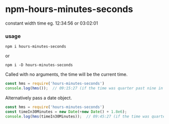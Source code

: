 # npm-hours-minutes-seconds
constant width time eg. 12:34:56 or 03:02:01

### usage

`npm i hours-minutes-seconds`

or 

`npm i -D hours-minutes-seconds`

Called with no arguments, the time will be the current time.

```js
const hms = require('hours-minutes-seconds')
console.log(hms());  // 09:15:27 (if the time was quarter past nine in the morning)
```

Alternatively pass a date object.

```js
const hms = require('hours-minutes-seconds')
const timeIn30Minutes = new Date(+new Date() + 1.8e6);
console.log(hms(timeIn30Minutes));  // 09:45:27 (if the time was quarter past nine in the morning)
```